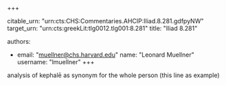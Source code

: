 +++


citable_urn: "urn:cts:CHS:Commentaries.AHCIP:Iliad.8.281.gdfpyNW"
target_urn: "urn:cts:greekLit:tlg0012.tlg001:8.281"
title: "Iliad 8.281"

authors:
- email: "muellner@chs.harvard.edu"
  name: "Leonard Muellner"
  username: "lmuellner"
+++

<p>analysis of kephalē as synonym for the whole person (this line as example)</p>